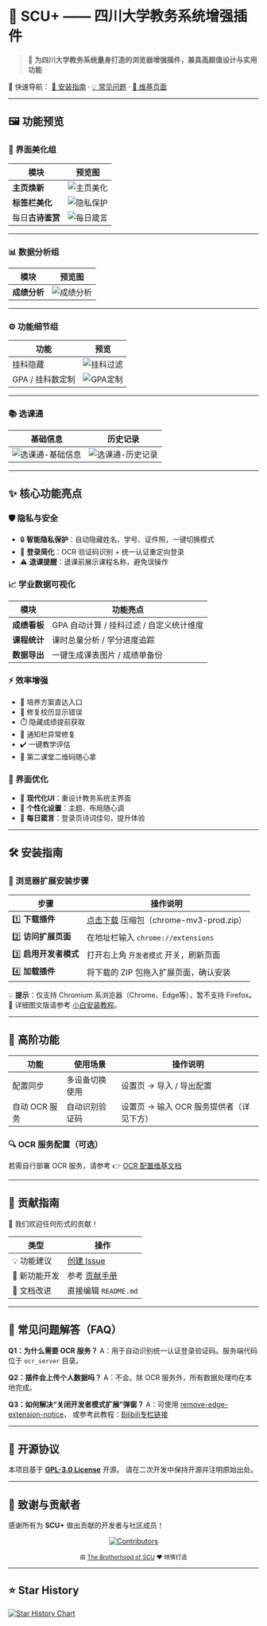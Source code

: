 # 🎯 SCU+ —— 四川大学教务系统增强插件

> 🌈 **为四川大学教务系统量身打造的浏览器增强插件，兼具高颜值设计与实用功能**

📎 快速导航：
 [🧩 安装指南](#浏览器扩展安装) · [💡 常见问题](#-常见问题解答) · [📖 维基页面](https://github.com/The-Brotherhood-of-SCU/scu-plus/wiki)

------

## 🖼 功能预览

### 🎨 界面美化组

| 模块             | 预览图                             |
| ---------------- | ---------------------------------- |
| **主页焕新**     | ![主页美化](./README/homepage.png) |
| **标签栏美化**   | ![隐私保护](./README/tabbar.png)   |
| 每日**古诗鉴赏** | ![每日箴言](./README/poetry.png)   |

------

### 📊 数据分析组

| 模块         | 预览图                          |
| ------------ | ------------------------------- |
| **成绩分析** | ![成绩分析](./README/score.png) |

------

### ⚙️ 功能细节组

| 功能             | 预览                                |
| ---------------- | ----------------------------------- |
| 挂科隐藏         | ![挂科过滤](./README/failscore.png) |
| GPA / 挂科数定制 | ![GPA定制](./README/customgpa.png)  |

------

### 📚 选课通

| 基础信息                              | 历史记录                              |
| ------------------------------------- | ------------------------------------- |
| ![选课通-基础信息](./README/xkt1.png) | ![选课通-历史记录](./README/xkt2.png) |

------

## ✨ 核心功能亮点

### 🛡️ 隐私与安全

- 🔒 **智能隐私保护**：自动隐藏姓名、学号、证件照，一键切换模式
- 🔑 **登录简化**：OCR 验证码识别 + 统一认证重定向登录
- ⚠️ **退课提醒**：退课前展示课程名称，避免误操作

### 📈 学业数据可视化

| 模块         | 功能亮点                                 |
| ------------ | ---------------------------------------- |
| **成绩看板** | GPA 自动计算 / 挂科过滤 / 自定义统计维度 |
| **课程统计** | 课时总量分析 / 学分进度追踪              |
| **数据导出** | 一键生成课表图片 / 成绩单备份            |

### ⚡ 效率增强

- 🚀 培养方案直达入口
- 📅 修复校历显示错误
- ⏱️ 隐藏成绩提前获取
- 🧭 通知栏异常修复
- ✔️ 一键教学评估
- 📒 第二课堂二维码随心拿

### 🌈 界面优化

- 🧩 **现代化UI**：重设计教务系统主界面
- 🎨 **个性化设置**：主题、布局随心调
- 📜 **每日箴言**：登录页诗词佳句，提升体验

------

## 🛠️ 安装指南

### 🔧 浏览器扩展安装步骤

| 步骤                 | 操作说明                                                     |
| -------------------- | ------------------------------------------------------------ |
| 1️⃣ **下载插件**       | [点击下载](https://github.com/The-Brotherhood-of-SCU/scu-plus/releases) 压缩包（chrome-mv3-prod.zip） |
| 2️⃣ **访问扩展页面**   | 在地址栏输入 `chrome://extensions`                           |
| 3️⃣ **启用开发者模式** | 打开右上角 `开发者模式` 开关，刷新页面                       |
| 4️⃣ **加载插件**       | 将下载的 ZIP 包拖入扩展页面，确认安装                        |

💡 **提示**：仅支持 Chromium 系浏览器（Chrome、Edge等），暂不支持 Firefox。
 📘 详细图文版请参考 [小白安装教程](https://github.com/The-Brotherhood-of-SCU/scu-plus/wiki/安装)。

------

## 🌟 高阶功能

| 功能          | 使用场景       | 操作说明                                 |
| ------------- | -------------- | ---------------------------------------- |
| 配置同步      | 多设备切换使用 | 设置页 → 导入 / 导出配置                 |
| 自动 OCR 服务 | 自动识别验证码 | 设置页 → 输入 OCR 服务提供者（详见下方） |

### 🔍 OCR 服务配置（可选）

若需自行部署 OCR 服务，请参考
 👉 [OCR 配置维基文档](https://github.com/The-Brotherhood-of-SCU/scu-plus/wiki/设置#ocr-配置)

------

## 🤝 贡献指南

💬 我们欢迎任何形式的贡献！

| 类型         | 操作                                                         |
| ------------ | ------------------------------------------------------------ |
| 💡 功能建议   | [创建 Issue](https://github.com/The-Brotherhood-of-SCU/scu-plus/issues) |
| 🧩 新功能开发 | 参考 [贡献手册](https://github.com/The-Brotherhood-of-SCU/scu-plus/wiki/贡献) |
| 📝 文档改进   | 直接编辑 `README.md`                                         |

------

## 📌 常见问题解答（FAQ）

**Q1：为什么需要 OCR 服务？**
 A：用于自动识别统一认证登录验证码。服务端代码位于 `ocr_server` 目录。

**Q2：插件会上传个人数据吗？**
 A：不会。除 OCR 服务外，所有数据处理均在本地完成。

**Q3：如何解决“关闭开发者模式扩展”弹窗？**
 A：可使用 [remove-edge-extension-notice](https://github.com/The-Brotherhood-of-SCU/remove-edge-extension-notice)，
 或参考此教程：[Bilibili专栏链接](https://www.bilibili.com/opus/1003408122502447108)

------

## 📜 开源协议

本项目基于 **[GPL-3.0 License](https://chatgpt.com/c/LICENSE)** 开源。
 请在二次开发中保持开源并注明原始出处。

------

## 💖 致谢与贡献者

感谢所有为 **SCU+** 做出贡献的开发者与社区成员！

<p align="center">   <a href="https://github.com/The-Brotherhood-of-SCU/scu-plus/graphs/contributors">     <img src="https://contrib.rocks/image?repo=The-Brotherhood-of-SCU/scu-plus" alt="Contributors" />   </a> </p> <p align="center">   <sub>由 <a href="https://github.com/The-Brotherhood-of-SCU">The Brotherhood of SCU</a> ❤️ 倾情打造</sub> </p>

---

## ⭐ Star History

[![Star History Chart](https://api.star-history.com/svg?repos=The-Brotherhood-of-SCU/scu-plus&type=Date)](https://www.star-history.com/#The-Brotherhood-of-SCU/scu-plus&Date)

